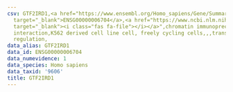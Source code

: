 ```yaml
---
csv: GTF2IRD1,<a href="https://www.ensembl.org/Homo_sapiens/Gene/Summary?db=core;g=ENSG00000006704"
  target="_blank">ENSG00000006704</a>,<a href="https://www.ncbi.nlm.nih.gov/pubmed/23959860"
  target="_blank"><i class="fas fa-file"></i></a>",chromatin immunoprecipitation assay,direct
  interaction,K562 derived cell line cell, freely cycling cells,,,transcriptional
  regulation,
data_alias: GTF2IRD1
data_id: ENSG00000006704
data_numevidence: 1
data_species: Homo sapiens
data_taxid: '9606'
title: GTF2IRD1
---
```

